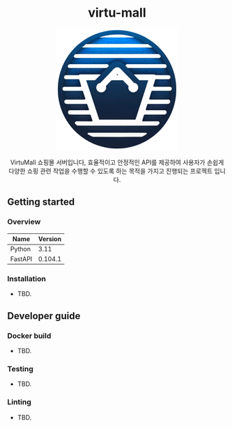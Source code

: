 <h1 align="center">virtu-mall</h1>
<p align="center"><img width="280" src="assets/logo.png" alt="logo" /></p>
<p align="center">VirtuMall 쇼핑몰 서버입니다, 효율적이고 안정적인 API를 제공하여 사용자가 손쉽게 다양한 쇼핑  관련 작업을 수행할 수 있도록 하는 목적을 가지고 진행되는 프로젝트 입니다.</p>

## Getting started

### Overview

Name    | Version
--------|---------
Python  | 3.11
FastAPI | 0.104.1


### Installation

- TBD.

## Developer guide

### Docker build

- TBD.

### Testing

- TBD.

### Linting

- TBD.
